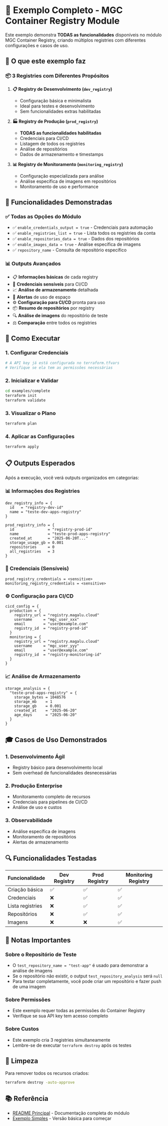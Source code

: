 # 🚀 Exemplo Completo - MGC Container Registry Module

Este exemplo demonstra **TODAS as funcionalidades** disponíveis no módulo MGC Container Registry, criando múltiplos registries com diferentes configurações e casos de uso.

## 🎯 O que este exemplo faz

### 📦 3 Registries com Diferentes Propósitos

1. **📋 Registry de Desenvolvimento (`dev_registry`)**
   - Configuração básica e minimalista
   - Ideal para testes e desenvolvimento
   - Sem funcionalidades extras habilitadas

2. **🏭 Registry de Produção (`prod_registry`)**
   - **TODAS as funcionalidades habilitadas**
   - Credenciais para CI/CD
   - Listagem de todos os registries
   - Análise de repositórios
   - Dados de armazenamento e timestamps

3. **📊 Registry de Monitoramento (`monitoring_registry`)**
   - Configuração especializada para análise
   - Análise específica de imagens em repositórios
   - Monitoramento de uso e performance

## 🔧 Funcionalidades Demonstradas

### ✅ Todas as Opções do Módulo
- ✅ `enable_credentials_output = true` - Credenciais para automação
- ✅ `enable_registries_list = true` - Lista todos os registries da conta
- ✅ `enable_repositories_data = true` - Dados dos repositórios
- ✅ `enable_images_data = true` - Análise específica de imagens
- ✅ `repository_name` - Consulta de repositório específico

### 📊 Outputs Avançados
- 📋 **Informações básicas** de cada registry
- 🔐 **Credenciais sensíveis** para CI/CD
- 📈 **Análise de armazenamento** detalhada
- 🚨 **Alertas** de uso de espaço
- ⚙️ **Configuração para CI/CD** pronta para uso
- 📦 **Resumo de repositórios** por registry
- 🔍 **Análise de imagens** do repositório de teste
- ⚖️ **Comparação** entre todos os registries

## 🚀 Como Executar

### 1. Configurar Credenciais
```bash
# A API key já está configurada no terraform.tfvars
# Verifique se ela tem as permissões necessárias
```

### 2. Inicializar e Validar
```bash
cd examples/complete
terraform init
terraform validate
```

### 3. Visualizar o Plano
```bash
terraform plan
```

### 4. Aplicar as Configurações
```bash
terraform apply
```

## 📋 Outputs Esperados

Após a execução, você verá outputs organizados em categorias:

### 📊 Informações dos Registries
```hcl
dev_registry_info = {
  id   = "registry-dev-id"
  name = "teste-dev-apps-registry"
}

prod_registry_info = {
  id               = "registry-prod-id"
  name             = "teste-prod-apps-registry"
  created_at       = "2025-06-20T..."
  storage_usage_gb = 0.001
  repositories     = 0
  all_registries   = 3
}
```

### 🔐 Credenciais (Sensíveis)
```hcl
prod_registry_credentials = <sensitive>
monitoring_registry_credentials = <sensitive>
```

### ⚙️ Configuração para CI/CD
```hcl
cicd_config = {
  production = {
    registry_url = "registry.magalu.cloud"
    username     = "mgc_user_xxx"
    email        = "user@example.com"
    registry_id  = "registry-prod-id"
  }
  monitoring = {
    registry_url = "registry.magalu.cloud"
    username     = "mgc_user_yyy"
    email        = "user@example.com"
    registry_id  = "registry-monitoring-id"
  }
}
```

### 📈 Análise de Armazenamento
```hcl
storage_analysis = {
  "teste-prod-apps-registry" = {
    storage_bytes = 1048576
    storage_mb    = 1
    storage_gb    = 0.001
    created_at    = "2025-06-20"
    age_days      = "2025-06-20"
  }
}
```

## 🎓 Casos de Uso Demonstrados

### 1. **Desenvolvimento Ágil**
- Registry básico para desenvolvimento local
- Sem overhead de funcionalidades desnecessárias

### 2. **Produção Enterprise**
- Monitoramento completo de recursos
- Credenciais para pipelines de CI/CD
- Análise de uso e custos

### 3. **Observabilidade**
- Análise específica de imagens
- Monitoramento de repositórios
- Alertas de armazenamento

## 🔍 Funcionalidades Testadas

| Funcionalidade   | Dev Registry | Prod Registry | Monitoring Registry |
| ---------------- | ------------ | ------------- | ------------------- |
| Criação básica   | ✅            | ✅             | ✅                   |
| Credenciais      | ❌            | ✅             | ✅                   |
| Lista registries | ❌            | ✅             | ✅                   |
| Repositórios     | ❌            | ✅             | ✅                   |
| Imagens          | ❌            | ❌             | ✅                   |

## 🚨 Notas Importantes

### Sobre o Repositório de Teste
- O `test_repository_name = "test-app"` é usado para demonstrar a análise de imagens
- Se o repositório não existir, o output `test_repository_analysis` será `null`
- Para testar completamente, você pode criar um repositório e fazer push de uma imagem

### Sobre Permissões
- Este exemplo requer todas as permissões do Container Registry
- Verifique se sua API key tem acesso completo

### Sobre Custos
- Este exemplo cria 3 registries simultaneamente
- Lembre-se de executar `terraform destroy` após os testes

## 🧹 Limpeza

Para remover todos os recursos criados:

```bash
terraform destroy -auto-approve
```

## 📚 Referência

- [README Principal](../../README.md) - Documentação completa do módulo
- [Exemplo Simples](../simple/) - Versão básica para começar
